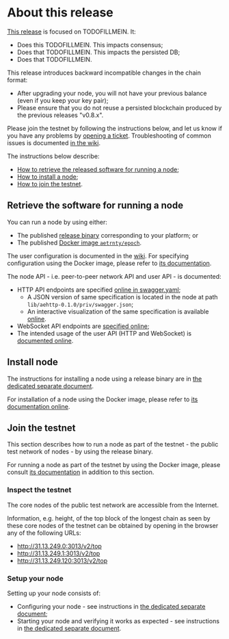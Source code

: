# About this release

[This release][this-release] is focused on TODOFILLMEIN.
It:
* Does this TODOFILLMEIN. This impacts consensus;
* Does that TODOFILLMEIN. This impacts the persisted DB;
* Does that TODOFILLMEIN.

[this-release]: https://github.com/aeternity/epoch/releases/tag/v0.9.0

This release introduces backward incompatible changes in the chain format:
* After upgrading your node, you will not have your previous balance (even if you keep your key pair);
* Please ensure that you do not reuse a persisted blockchain produced by the previous releases "v0.8.x".

Please join the testnet by following the instructions below, and let us know if you have any problems by [opening a ticket](https://github.com/aeternity/epoch/issues).
Troubleshooting of common issues is documented [in the wiki](https://github.com/aeternity/epoch/wiki/Troubleshooting).

The instructions below describe:
* [How to retrieve the released software for running a node](#retrieve-the-software-for-running-a-node);
* [How to install a node](#install-node);
* [How to join the testnet](#join-the-testnet).

## Retrieve the software for running a node

You can run a node by using either:
* The published [release binary][this-release] corresponding to your platform; or
* The published [Docker image `aetrnty/epoch`][docker].

[dockerTODO]: https://github.com/aeternity/epoch/blob/v0.9.0/docs/docker.md
[docker]: /docs/docker.md

The user configuration is documented in the [wiki](https://github.com/aeternity/epoch/wiki/User-provided-configuration).
For specifying configuration using the Docker image, please refer to [its documentation][docker].

The node API - i.e. peer-to-peer network API and user API - is documented:
* HTTP API endpoints are specified [online in swagger.yaml][swagger-yaml];
  * A JSON version of same specification is located in the node at path `lib/aehttp-0.1.0/priv/swagger.json`;
  * An interactive visualization of the same specification is available [online][swagger-ui].
* WebSocket API endpoints are [specified online][api-doc];
* The intended usage of the user API (HTTP and WebSocket) is [documented online][api-doc].

[swagger-yamlTODO]: https://github.com/aeternity/epoch/blob/v0.9.0/config/swagger.yaml
[swagger-yaml]: /config/swagger.yaml
[swagger-uiTODO]: https://aeternity.github.io/epoch-api-docs/?config=https://raw.githubusercontent.com/aeternity/epoch/v0.9.0/apps/aehttp/priv/swagger.json
[swagger-ui]: https://aeternity.github.io/epoch-api-docs/?config=https://raw.githubusercontent.com/aeternity/epoch/master/apps/aehttp/priv/swagger.json
[api-docTODO]: https://github.com/aeternity/protocol/blob/epoch-v0.9.0/epoch/api/README.md
[api-doc]: https://github.com/aeternity/protocol/blob/master/epoch/api/README.md

## Install node

The instructions for installing a node using a release binary are in [the dedicated separate document](../../docs/installation.md).

For installation of a node using the Docker image, please refer to [its documentation online][docker].

## Join the testnet

This section describes how to run a node as part of the testnet - the public test network of nodes - by using the release binary.

For running a node as part of the testnet by using the Docker image, please consult [its documentation][docker] in addition to this section.

### Inspect the testnet

The core nodes of the public test network are accessible from the Internet.

Information, e.g. height, of the top block of the longest chain as seen by these core nodes of the testnet can be obtained by opening in the browser any of the following URLs:
* http://31.13.249.0:3013/v2/top
* http://31.13.249.1:3013/v2/top
* http://31.13.249.120:3013/v2/top

### Setup your node

Setting up your node consists of:
* Configuring your node - see instructions in [the dedicated separate document](../../docs/configuration.md);
* Starting your node and verifying it works as expected - see instructions in [the dedicated separate document](../../docs/operation.md).
